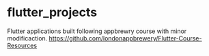 # flutter_projects
Flutter applications built following appbrewry course with minor modificaction. https://github.com/londonappbrewery/Flutter-Course-Resources
